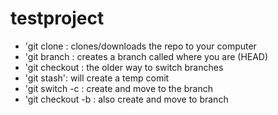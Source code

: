 # testproject


- 'git clone <URL> : clones/downloads the repo to your computer
- 'git branch <NAME>: creates a branch called <NAME> where you are (HEAD)
- 'git checkout <name> : the older way to switch branches
- 'git stash': will create a temp comit
- 'git switch -c <name>: create and move to the branch <name>
- 'git checkout -b <name>: also create and move to branch <name>
